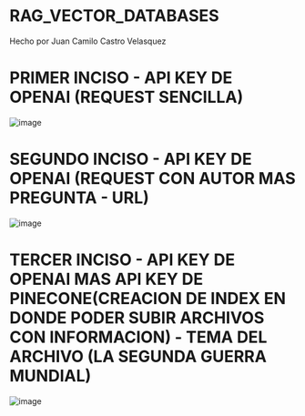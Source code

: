 # RAG_VECTOR_DATABASES

Hecho por Juan Camilo Castro Velasquez

# PRIMER INCISO - API KEY DE OPENAI (REQUEST SENCILLA)

![image](https://github.com/BlutLucifugeKrieger/RAG_VECTOR_DATABASES/assets/130005378/c13ca743-47ae-41d6-9bdc-2d52716ed6c4)


# SEGUNDO INCISO  - API KEY DE OPENAI (REQUEST CON AUTOR MAS PREGUNTA - URL)

![image](https://github.com/BlutLucifugeKrieger/RAG_VECTOR_DATABASES/assets/130005378/b9616713-bc20-44ee-9fb6-65d7d3746820)


# TERCER INCISO  - API KEY DE OPENAI MAS API KEY DE PINECONE(CREACION  DE INDEX EN DONDE PODER SUBIR ARCHIVOS CON INFORMACION) - TEMA DEL ARCHIVO (LA SEGUNDA GUERRA MUNDIAL)

![image](https://github.com/BlutLucifugeKrieger/RAG_VECTOR_DATABASES/assets/130005378/35473292-25d8-46d8-b885-63fc268b0cc9)
